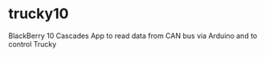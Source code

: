 trucky10
========

BlackBerry 10 Cascades App to read data from CAN bus via Arduino and to control Trucky
